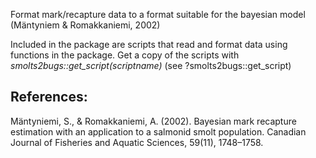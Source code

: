 Format mark/recapture data to a format suitable for the bayesian model (Mäntyniem & Romakkaniemi, 2002)

Included in the package are scripts that read and format data using functions in the package. Get a copy
of the scripts with _smolts2bugs::get_script(scriptname)_ (see ?smolts2bugs::get_script)

## References:
Mäntyniemi, S., & Romakkaniemi, A. (2002). Bayesian mark recapture estimation with an application to a salmonid smolt population. Canadian Journal of Fisheries and Aquatic Sciences, 59(11), 1748–1758.
